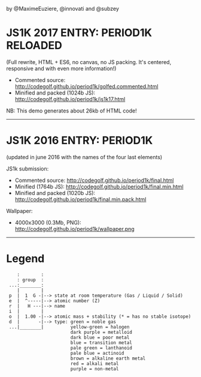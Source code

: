 by @MaximeEuziere, @innovati and @subzey

JS1K 2017 ENTRY: PERIOD1K RELOADED
===

(Full rewrite, HTML + ES6, no canvas, no JS packing. It's centered, responsive and with even more information!)

- Commented source: http://codegolf.github.io/period1k/golfed.commented.html
- Minified and packed (1024b JS): http://codegolf.github.io/period1k/js1k17.html

NB: This demo generates about 26kb of HTML code!

----

JS1K 2016 ENTRY: PERIOD1K
===

(updated in june 2016 with the names of the four last elements)

JS1k submission:

- Commented source: http://codegolf.github.io/period1k/final.html
- Minified (1764b JS): http://codegolf.github.io/period1k/final.min.html
- Minified and packed (1020b JS): http://codegolf.github.io/period1k/final.min.pack.html

Wallpaper:

- 4000x3000 (0.3Mb, PNG): http://codegolf.github.io/period1k/wallpaper.png

----

Legend
===

````
    :        : 
    : group  :
 ...:________:
    |        |
 p  |  1  G -|--> state at room temperature (Gas / Liquid / Solid)
 e  |  ^-----|--> atomic number (Z)
 r  |   H ---|--> name
 i  |        |  
 o  |  1.00 -|--> atomic mass + stability (* = has no stable isotope)
 d  |       -|--> type: green = noble gas
 ...|________|          yellow-green = halogen
                        dark purple = metalloid
                        dark blue = poor metal
                        blue = transition metal
                        pale green = lanthanoid
                        pale blue = actinoid
                        brown = alkaline earth metal
                        red = alkali metal
                        purple = non-metal
````
